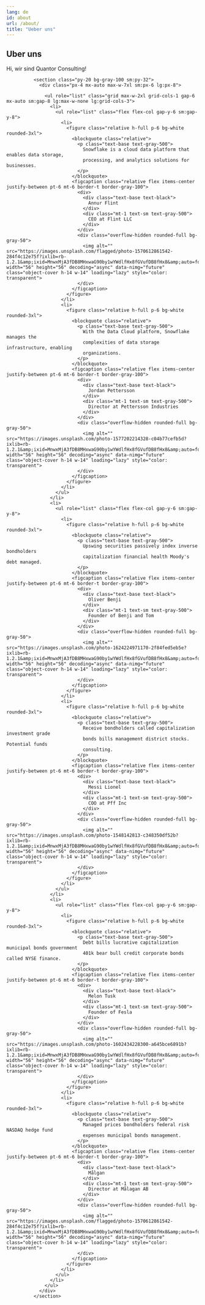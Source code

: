 ```yaml
---
lang: de
id: about
url: /about/
title: "Ueber uns"
---
```



## Uber uns
Hi, wir sind Quantor Consulting!


              <section class="py-20 bg-gray-100 sm:py-32">
                <div class="px-4 mx-auto max-w-7xl sm:px-6 lg:px-8">

                  <ul role="list" class="grid max-w-2xl grid-cols-1 gap-6 mx-auto sm:gap-8 lg:max-w-none lg:grid-cols-3">
                    <li>
                      <ul role="list" class="flex flex-col gap-y-6 sm:gap-y-8">
                        <li>
                          <figure class="relative h-full p-6 bg-white rounded-3xl">
                            <blockquote class="relative">
                              <p class="text-base text-gray-500">
                                Snowflake is a cloud data platform that enables data storage,
                                processing, and analytics solutions for businesses.
                              </p>
                            </blockquote>
                            <figcaption class="relative flex items-center justify-between pt-6 mt-6 border-t border-gray-100">
                              <div>
                                <div class="text-base text-black">
                                  Annur Flint
                                </div>
                                <div class="mt-1 text-sm text-gray-500">
                                  CEO at Flint LLC
                                </div>
                              </div>
                              <div class="overflow-hidden rounded-full bg-gray-50">
                                <img alt="" src="https://images.unsplash.com/flagged/photo-1570612861542-284f4c12e75f?ixlib=rb-1.2.1&amp;ixid=MnwxMjA3fDB8MHxwaG90by1wYWdlfHx8fGVufDB8fHx8&amp;auto=format&amp;fit=crop&amp;w=2070&amp;q=80" width="56" height="56" decoding="async" data-nimg="future" class="object-cover h-14 w-14" loading="lazy" style="color: transparent">
                              </div>
                            </figcaption>
                          </figure>
                        </li>
                        <li>
                          <figure class="relative h-full p-6 bg-white rounded-3xl">
                            <blockquote class="relative">
                              <p class="text-base text-gray-500">
                                With the Data Cloud platform, Snowflake manages the
                                complexities of data storage infrastructure, enabling
                                organizations.
                              </p>
                            </blockquote>
                            <figcaption class="relative flex items-center justify-between pt-6 mt-6 border-t border-gray-100">
                              <div>
                                <div class="text-base text-black">
                                  Jordan Pettersson
                                </div>
                                <div class="mt-1 text-sm text-gray-500">
                                  Director at Pettersson Industries
                                </div>
                              </div>
                              <div class="overflow-hidden rounded-full bg-gray-50">
                                <img alt="" src="https://images.unsplash.com/photo-1577202214328-c04b77cefb5d?ixlib=rb-1.2.1&amp;ixid=MnwxMjA3fDB8MHxwaG90by1wYWdlfHx8fGVufDB8fHx8&amp;auto=format&amp;fit=crop&amp;w=2073&amp;q=80" width="56" height="56" decoding="async" data-nimg="future" class="object-cover h-14 w-14" loading="lazy" style="color: transparent">
                              </div>
                            </figcaption>
                          </figure>
                        </li>
                      </ul>
                    </li>
                    <li>
                      <ul role="list" class="flex flex-col gap-y-6 sm:gap-y-8">
                        <li>
                          <figure class="relative h-full p-6 bg-white rounded-3xl">
                            <blockquote class="relative">
                              <p class="text-base text-gray-500">
                                Upswing securities passively index inverse bondholders
                                capitalization financial health Moody's debt managed.
                              </p>
                            </blockquote>
                            <figcaption class="relative flex items-center justify-between pt-6 mt-6 border-t border-gray-100">
                              <div>
                                <div class="text-base text-black">
                                  Oliver Benji
                                </div>
                                <div class="mt-1 text-sm text-gray-500">
                                  Founder of Benji and Tom
                                </div>
                              </div>
                              <div class="overflow-hidden rounded-full bg-gray-50">
                                <img alt="" src="https://images.unsplash.com/photo-1624224971170-2f84fed5eb5e?ixlib=rb-1.2.1&amp;ixid=MnwxMjA3fDB8MHxwaG90by1wYWdlfHx8fGVufDB8fHx8&amp;auto=format&amp;fit=crop&amp;w=1999&amp;q=80" width="56" height="56" decoding="async" data-nimg="future" class="object-cover h-14 w-14" loading="lazy" style="color: transparent">
                              </div>
                            </figcaption>
                          </figure>
                        </li>
                        <li>
                          <figure class="relative h-full p-6 bg-white rounded-3xl">
                            <blockquote class="relative">
                              <p class="text-base text-gray-500">
                                Receive bondholders called capitalization investment grade
                                bonds bills management district stocks. Potential funds
                                consulting.
                              </p>
                            </blockquote>
                            <figcaption class="relative flex items-center justify-between pt-6 mt-6 border-t border-gray-100">
                              <div>
                                <div class="text-base text-black">
                                  Messi Lionel
                                </div>
                                <div class="mt-1 text-sm text-gray-500">
                                  COO at Pff Inc
                                </div>
                              </div>
                              <div class="overflow-hidden rounded-full bg-gray-50">
                                <img alt="" src="https://images.unsplash.com/photo-1548142813-c348350df52b?ixlib=rb-1.2.1&amp;ixid=MnwxMjA3fDB8MHxwaG90by1wYWdlfHx8fGVufDB8fHx8&amp;auto=format&amp;fit=crop&amp;w=989&amp;q=80" width="56" height="56" decoding="async" data-nimg="future" class="object-cover h-14 w-14" loading="lazy" style="color: transparent">
                              </div>
                            </figcaption>
                          </figure>
                        </li>
                      </ul>
                    </li>
                    <li>
                      <ul role="list" class="flex flex-col gap-y-6 sm:gap-y-8">
                        <li>
                          <figure class="relative h-full p-6 bg-white rounded-3xl">
                            <blockquote class="relative">
                              <p class="text-base text-gray-500">
                                Debt bills lucrative capitalization municipal bonds government
                                401k bear bull credit corporate bonds called NYSE finance.
                              </p>
                            </blockquote>
                            <figcaption class="relative flex items-center justify-between pt-6 mt-6 border-t border-gray-100">
                              <div>
                                <div class="text-base text-black">
                                  Melon Tusk
                                </div>
                                <div class="mt-1 text-sm text-gray-500">
                                  Founder of Fesla
                                </div>
                              </div>
                              <div class="overflow-hidden rounded-full bg-gray-50">
                                <img alt="" src="https://images.unsplash.com/photo-1602434228300-a645bce6891b?ixlib=rb-1.2.1&amp;ixid=MnwxMjA3fDB8MHxwaG90by1wYWdlfHx8fGVufDB8fHx8&amp;auto=format&amp;fit=crop&amp;w=1639&amp;q=80" width="56" height="56" decoding="async" data-nimg="future" class="object-cover h-14 w-14" loading="lazy" style="color: transparent">
                              </div>
                            </figcaption>
                          </figure>
                        </li>
                        <li>
                          <figure class="relative h-full p-6 bg-white rounded-3xl">
                            <blockquote class="relative">
                              <p class="text-base text-gray-500">
                                Managed prices bondholders federal risk NASDAQ hedge fund
                                expenses municipal bonds management.
                              </p>
                            </blockquote>
                            <figcaption class="relative flex items-center justify-between pt-6 mt-6 border-t border-gray-100">
                              <div>
                                <div class="text-base text-black">
                                  Målgan
                                </div>
                                <div class="mt-1 text-sm text-gray-500">
                                  Director at Målagan AB
                                </div>
                              </div>
                              <div class="overflow-hidden rounded-full bg-gray-50">
                                <img alt="" src="https://images.unsplash.com/flagged/photo-1570612861542-284f4c12e75f?ixlib=rb-1.2.1&amp;ixid=MnwxMjA3fDB8MHxwaG90by1wYWdlfHx8fGVufDB8fHx8&amp;auto=format&amp;fit=crop&amp;w=2070&amp;q=80" width="56" height="56" decoding="async" data-nimg="future" class="object-cover h-14 w-14" loading="lazy" style="color: transparent">
                              </div>
                            </figcaption>
                          </figure>
                        </li>
                      </ul>
                    </li>
                  </ul>
                </div>
              </section>